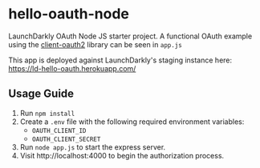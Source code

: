 # hello-oauth-node

LaunchDarkly OAuth Node JS starter project. A functional OAuth example using the [client-oauth2](https://github.com/mulesoft/js-client-oauth2) library can be seen in `app.js`

This app is deployed against LaunchDarkly's staging instance here: https://ld-hello-oauth.herokuapp.com/

## Usage Guide

1. Run `npm install`
2. Create a `.env` file with the following required environment variables:
   - `OAUTH_CLIENT_ID`
   - `OAUTH_CLIENT_SECRET`
3. Run `node app.js` to start the express server.
4. Visit http://localhost:4000 to begin the authorization process.
